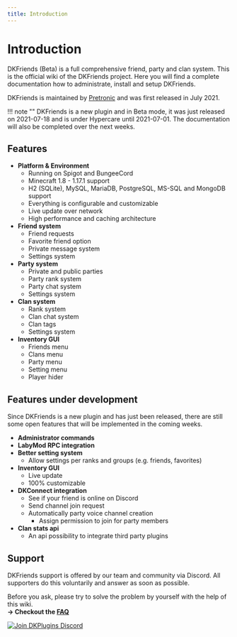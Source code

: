 ```yaml
---
title: Introduction
---
```


# Introduction

DKFriends (Beta) is a full comprehensive friend, party and clan system. This is the official wiki of the DKFriends project.
Here you will find a complete documentation how to administrate, install and setup DKFriends.

DKFriends is maintained by [Pretronic](https://pretronic.net/) and was first released in July 2021.

!!! note ""
    DKFriends is a new plugin and in Beta mode, it was just released on 2021-07-18 and is under Hypercare until 2021-07-01. The documentation will also be
    completed over the next weeks.

## Features
* **Platform & Environment**
    * Running on Spigot and BungeeCord
    * Minecraft 1.8 - 1.17.1 support
    * H2 (SQLite), MySQL, MariaDB, PostgreSQL, MS-SQL and MongoDB support
    * Everything is configurable and customizable
    * Live update over network
    * High performance and caching architecture
* **Friend system**
    * Friend requests
    * Favorite friend option
    * Private message system
    * Settings system
* **Party system**
    * Private and public parties
    * Party rank system
    * Party chat system
    * Settings system
* **Clan system**
    * Rank system
    * Clan chat system
    * Clan tags
    * Settings system
* **Inventory GUI**
    * Friends menu
    * Clans menu
    * Party menu
    * Setting menu
    * Player hider

## Features under development
Since DKFriends is a new plugin and has just been released, there are still some open features that will be implemented in the coming weeks.

* **Administrator commands**
* **LabyMod RPC integration**
* **Better setting system**
    * Allow settings per ranks and groups (e.g. friends, favorites)
* **Inventory GUI**
    * Live update
    * 100% customizable
* **DKConnect integration**
    * See if your friend is online on Discord
    * Send channel join request
    * Automatically party voice channel creation
       * Assign permission to join for party members
* **Clan stats api**
    * An api possibility to integrate third party plugins 


## Support
DKFriends support is offered by our team and community via Discord. All supporters do this voluntarily and answer as soon as possible.

Before you ask, please try to solve the problem by yourself with the help of this wiki.
<br/> **-> Checkout the [FAQ](frequently-asked-questions.md)**

[![Join DKPlugins Discord](https://discordapp.com/api/guilds/513441444959223809/embed.png?style=banner2)](https://discord.gg/ZR7HtTw)
